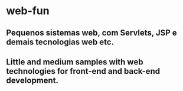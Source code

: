 # web-fun
## Pequenos sistemas web, com Servlets, JSP e demais tecnologias web etc.
## Little and medium samples with web  technologies for front-end and back-end development.
